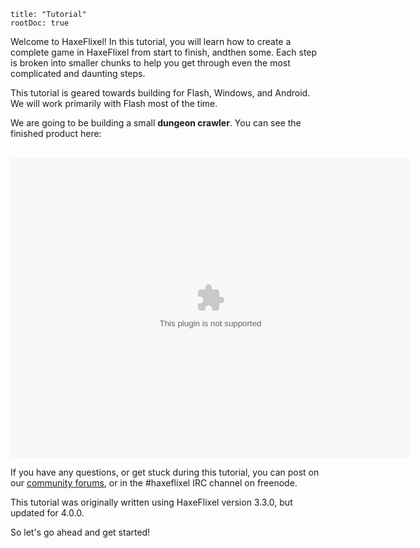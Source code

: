 ```
title: "Tutorial"
rootDoc: true
```

Welcome to HaxeFlixel! In this tutorial, you will learn how to create a complete game in HaxeFlixel from start to finish, andthen some. Each step is broken into smaller chunks to help you get through even the most complicated and daunting steps.

This tutorial is geared towards building for Flash, Windows, and Android. We will work primarily with Flash most of the time.

We are going to be building a small **dungeon crawler**. You can see the finished product here:

<br/>
<object width="640" height="480">
    <param name="movie" value="http://haxeflixel.com/demos/swf/TurnBasedRPG.swf">
    <embed src="http://haxeflixel.com/demos/swf/TurnBasedRPG.swf" width="640" height="480">
    </embed>
</object>
<br/>


If you have any questions, or get stuck during this tutorial, you can post on our [community forums](http://haxeflixel.com/forum/), or in the #haxeflixel IRC channel on freenode.

This tutorial was originally written using HaxeFlixel version 3.3.0, but updated for 4.0.0.

So let's go ahead and get started!
